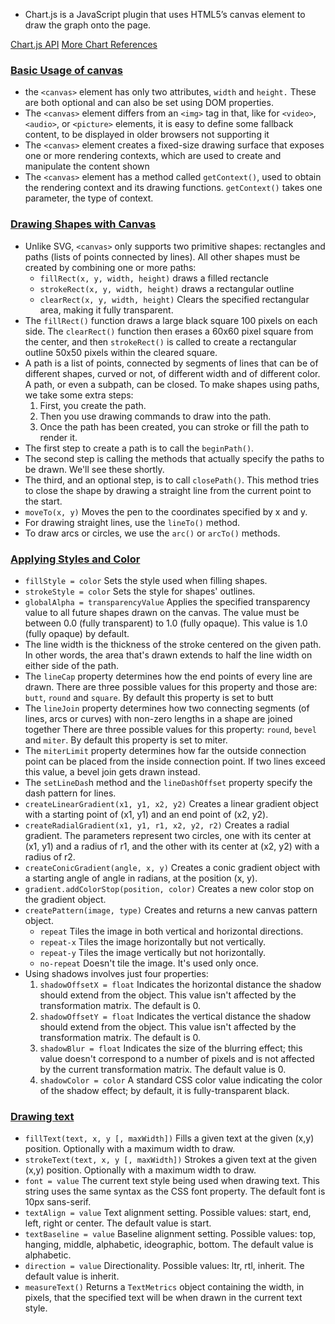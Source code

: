 - Chart.js is a JavaScript plugin that uses HTML5’s canvas element to draw the graph onto the page.

[Chart.js API](https://www.webdesignerdepot.com/2013/11/easily-create-stunning-animated-charts-with-chart-js/)
[More Chart References](https://www.chartjs.org/docs/latest/)

### [Basic Usage of canvas](https://developer.mozilla.org/en-US/docs/Web/API/Canvas_API/Tutorial/Basic_usage)

- the `<canvas>` element has only two attributes, `width` and `height.` These are both optional and can also be set using DOM properties.
- The `<canvas>` element differs from an `<img>` tag in that, like for `<video>`, `<audio>`, or `<picture>` elements, it is easy to define some fallback content, to be displayed in older browsers not supporting it
- The `<canvas>` element creates a fixed-size drawing surface that exposes one or more rendering contexts, which are used to create and manipulate the content shown
- The `<canvas>` element has a method called `getContext()`, used to obtain the rendering context and its drawing functions. `getContext()` takes one parameter, the type of context.

### [Drawing Shapes with Canvas](https://developer.mozilla.org/en-US/docs/Web/API/Canvas_API/Tutorial/Drawing_shapes)

- Unlike SVG, `<canvas>` only supports two primitive shapes: rectangles and paths (lists of points connected by lines). All other shapes must be created by combining one or more paths:
  - `fillRect(x, y, width, height)` draws a filled rectancle
  - `strokeRect(x, y, width, height)` draws a rectangular outline
  - `clearRect(x, y, width, height)` Clears the specified rectangular area, making it fully transparent.
- The `fillRect()` function draws a large black square 100 pixels on each side. The `clearRect()` function then erases a 60x60 pixel square from the center, and then `strokeRect()` is called to create a rectangular outline 50x50 pixels within the cleared square.
- A path is a list of points, connected by segments of lines that can be of different shapes, curved or not, of different width and of different color. A path, or even a subpath, can be closed. To make shapes using paths, we take some extra steps:
  1. First, you create the path.
  2. Then you use drawing commands to draw into the path.
  3. Once the path has been created, you can stroke or fill the path to render it.
- The first step to create a path is to call the `beginPath()`.
- The second step is calling the methods that actually specify the paths to be drawn. We'll see these shortly.
- The third, and an optional step, is to call `closePath()`. This method tries to close the shape by drawing a straight line from the current point to the start.
- `moveTo(x, y)` Moves the pen to the coordinates specified by x and y.
- For drawing straight lines, use the `lineTo()` method.
- To draw arcs or circles, we use the `arc()` or `arcTo()` methods.

### [Applying Styles and Color](https://developer.mozilla.org/en-US/docs/Web/API/Canvas_API/Tutorial/Applying_styles_and_colors)

- `fillStyle = color` Sets the style used when filling shapes.
- `strokeStyle = color` Sets the style for shapes' outlines.
- `globalAlpha = transparencyValue` Applies the specified transparency value to all future shapes drawn on the canvas. The value must be between 0.0 (fully transparent) to 1.0 (fully opaque). This value is 1.0 (fully opaque) by default.
- The line width is the thickness of the stroke centered on the given path. In other words, the area that's drawn extends to half the line width on either side of the path.
- The `lineCap` property determines how the end points of every line are drawn. There are three possible values for this property and those are: `butt`, `round` and `square`. By default this property is set to butt
- The `lineJoin` property determines how two connecting segments (of lines, arcs or curves) with non-zero lengths in a shape are joined together  There are three possible values for this property: `round`, `bevel` and `miter`. By default this property is set to miter.
- The `miterLimit` property determines how far the outside connection point can be placed from the inside connection point. If two lines exceed this value, a bevel join gets drawn instead. 
- The `setLineDas`h method and the `lineDashOffset` property specify the dash pattern for lines.
- `createLinearGradient(x1, y1, x2, y2)` Creates a linear gradient object with a starting point of (x1, y1) and an end point of (x2, y2).
- `createRadialGradient(x1, y1, r1, x2, y2, r2)` Creates a radial gradient. The parameters represent two circles, one with its center at (x1, y1) and a radius of r1, and the other with its center at (x2, y2) with a radius of r2.
- `createConicGradient(angle, x, y)` Creates a conic gradient object with a starting angle of angle in radians, at the position (x, y).
- `gradient.addColorStop(position, color)` Creates a new color stop on the gradient object.
- `createPattern(image, type)` Creates and returns a new canvas pattern object.
  - `repeat` Tiles the image in both vertical and horizontal directions.
  - `repeat-x` Tiles the image horizontally but not vertically.
  - `repeat-y` Tiles the image vertically but not horizontally.
  - `no-repeat` Doesn't tile the image. It's used only once.
- Using shadows involves just four properties:
  1. `shadowOffsetX = float` Indicates the horizontal distance the shadow should extend from the object. This value isn't affected by the transformation matrix. The default is 0.
  2. `shadowOffsetY = float` Indicates the vertical distance the shadow should extend from the object. This value isn't affected by the transformation matrix. The default is 0.
  3. `shadowBlur = float` Indicates the size of the blurring effect; this value doesn't correspond to a number of pixels and is not affected by the current transformation matrix. The default value is 0.
  4. `shadowColor = color` A standard CSS color value indicating the color of the shadow effect; by default, it is fully-transparent black.

### [Drawing text](https://developer.mozilla.org/en-US/docs/Web/API/Canvas_API/Tutorial/Drawing_text)

- `fillText(text, x, y [, maxWidth])` Fills a given text at the given (x,y) position. Optionally with a maximum width to draw.
- `strokeText(text, x, y [, maxWidth])` Strokes a given text at the given (x,y) position. Optionally with a maximum width to draw.
- `font = value` The current text style being used when drawing text. This string uses the same syntax as the CSS font property. The default font is 10px sans-serif.
- `textAlign = value` Text alignment setting. Possible values: start, end, left, right or center. The default value is start.
- `textBaseline = value` Baseline alignment setting. Possible values: top, hanging, middle, alphabetic, ideographic, bottom. The default value is alphabetic.
- `direction = value` Directionality. Possible values: ltr, rtl, inherit. The default value is inherit.
- `measureText()` Returns a `TextMetrics` object containing the width, in pixels, that the specified text will be when drawn in the current text style.
